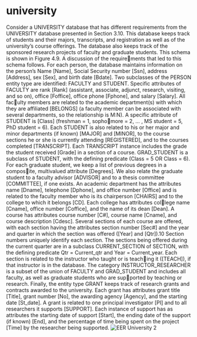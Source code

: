 # university
Consider a UNIVERSITY database that has different requirements from the UNIVERSITY
database presented in Section 3.10. This database keeps track of students and their 
majors, transcripts, and registration as well as of the university’s course offerings. 
The database also keeps track of the sponsored research projects of faculty and 
graduate students. This schema is shown in Figure 4.9. A discussion of the requirements that led to this schema follows.
For each person, the database maintains information on the person’s Name [Name], 
Social Security number [Ssn], address [Address], sex [Sex], and birth date [Bdate]. 
Two subclasses of the PERSON entity type are identified: FACULTY and STUDENT. 
Specific attributes of FACULTY are rank [Rank] (assistant, associate, adjunct, research,
visiting, and so on), office [Foffice], office phone [Fphone], and salary [Salary]. All faculty members are related to the academic department(s) with which they are affiliated 
[BELONGS] (a faculty member can be associated with several departments, so the 
relationship is M:N). A specific attribute of STUDENT is [Class] (freshman = 1, sophomore = 2, … , MS student = 5, PhD student = 6). Each STUDENT is also related to his 
or her major and minor departments (if known) [MAJOR] and [MINOR], to the course 
sections he or she is currently attending [REGISTERED], and to the courses completed 
[TRANSCRIPT]. Each TRANSCRIPT instance includes the grade the student received 
[Grade] in a section of a course.
GRAD_STUDENT is a subclass of STUDENT, with the defining predicate (Class = 5 OR 
Class = 6). For each graduate student, we keep a list of previous degrees in a composite, multivalued attribute [Degrees]. We also relate the graduate student to a faculty 
advisor [ADVISOR] and to a thesis committee [COMMITTEE], if one exists.
An academic department has the attributes name [Dname], telephone [Dphone], and 
office number [Office] and is related to the faculty member who is its chairperson 
[CHAIRS] and to the college to which it belongs [CD]. Each college has attributes college name [Cname], office number [Coffice], and the name of its dean [Dean].
A course has attributes course number [C#], course name [Cname], and course 
description [Cdesc]. Several sections of each course are offered, with each section 
having the attributes section number [Sec#] and the year and quarter in which the 
section was offered ([Year] and [Qtr]).10 Section numbers uniquely identify each 
section. The sections being offered during the current quarter are in a subclass 
CURRENT_SECTION of SECTION, with the defining predicate Qtr = Current_qtr and 
Year = Current_year. Each section is related to the instructor who taught or is teaching it ([TEACH]), if that instructor is in the database.
The category INSTRUCTOR_RESEARCHER is a subset of the union of FACULTY and 
GRAD_STUDENT and includes all faculty, as well as graduate students who are supported by teaching or research. Finally, the entity type GRANT keeps track of research 
grants and contracts awarded to the university. Each grant has attributes grant title 
[Title], grant number [No], the awarding agency [Agency], and the starting date 
[St_date]. A grant is related to one principal investigator [PI] and to all researchers it 
supports [SUPPORT]. Each instance of support has as attributes the starting date of 
support [Start], the ending date of the support (if known) [End], and the percentage of 
time being spent on the project [Time] by the researcher being supported.
![EER University 2](https://github.com/hazemAzzam/university/assets/61450444/41368ef2-c6b7-4ee4-81a6-407874f0c038)
